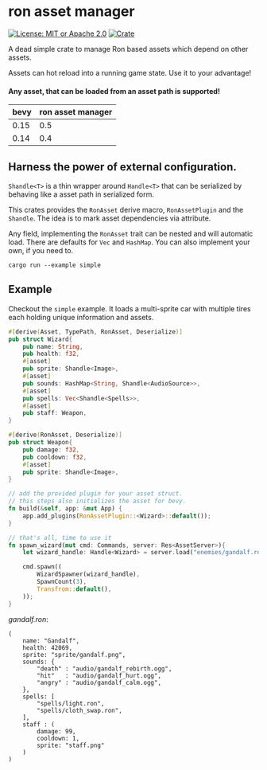 # ron asset manager

[![License: MIT or Apache 2.0](https://img.shields.io/badge/License-MIT%20or%20Apache2-blue.svg)](./LICENSE)
[![Crate](https://img.shields.io/crates/v/bevy_enoki.svg)](https://crates.io/crates/ron_asset_manager)

A dead simple crate to manage Ron based assets which depend
on other assets.

Assets can hot reload into a running game state. Use it to your
advantage!

#### **Any asset, that can be loaded from an asset path is supported!**

| bevy | ron asset manager |
| :--- | :---------------- |
| 0.15 | 0.5               |
| 0.14 | 0.4               |

## Harness the power of external configuration.

`Shandle<T>` is a thin wrapper around `Handle<T>` that can be serialized by
behaving like a asset path in serialized form.

This crates provides the `RonAsset` derive macro, `RonAssetPlugin` and the `Shandle`.
The idea is to mark asset dependencies via attribute.

Any field, implementing the `RonAsset` trait can be nested and will automatic load.
There are defaults for `Vec` and `HashMap`. You can also implement your own, if you need to.

`cargo run --example simple`

## Example

Checkout the `simple` example. It loads a multi-sprite car with multiple tires each holding unique information
and assets.

```rust
#[derive(Asset, TypePath, RonAsset, Deserialize)]
pub struct Wizard{
    pub name: String,
    pub health: f32,
    #[asset]
    pub sprite: Shandle<Image>,
    #[asset]
    pub sounds: HashMap<String, Shandle<AudioSource>>,
    #[asset]
    pub spells: Vec<Shandle<Spells>>,
    #[asset]
    pub staff: Weapon,
}

#[derive(RonAsset, Deserialize)]
pub struct Weapon{
    pub damage: f32,
    pub cooldown: f32,
    #[asset]
    pub sprite: Shandle<Image>,
}

// add the provided plugin for your asset struct.
// this steps also initializes the asset for bevy.
fn build(&self, app: &mut App) {
    app.add_plugins(RonAssetPlugin::<Wizard>::default());
}

// that's all, time to use it
fn spawn_wizard(mut cmd: Commands, server: Res<AssetServer>){
    let wizard_handle: Handle<Wizard> = server.load("enemies/gandalf.ron")

    cmd.spawn((
        WizardSpawner(wizard_handle),
        SpawnCount(3),
        Transfrom::default(),
    ));
}

```

_gandalf.ron_:

```ron
(
    name: "Gandalf",
    health: 42069,
    sprite: "sprite/gandalf.png",
    sounds: {
        "death" : "audio/gandalf_rebirth.ogg",
        "hit"   : "audio/gandalf_hurt.ogg",
        "angry" : "audio/gandalf_calm.ogg",
    },
    spells: [
        "spells/light.ron",
        "spells/cloth_swap.ron",
    ],
    staff : (
        damage: 99,
        cooldown: 1,
        sprite: "staff.png"
    )
)
```
